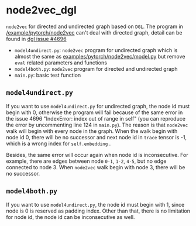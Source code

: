 # node2vec_dgl
`node2vec` for directed and undirected graph based on `DGL`. The program in [/example/pytorch/node2vec](https://github.com/dmlc/dgl/tree/master/examples/pytorch/node2vec) can't deal with directed graph, detail can be found in [dgl issue #4696](https://github.com/dmlc/dgl/issues/4696)

- `model4undirect.py`: `node2vec` program for undirected graph which is almost the same as  [examples/pytorch/node2vec/model.py](https://github.com/dmlc/dgl/blob/master/examples/pytorch/node2vec/model.py) but remove `eval` related parameters and functions
- `model4both.py`: `node2vec` program for directed and undirected graph
- `main.py`: basic test function



## `model4undirect.py` 

If you want to use `model4undirect.py` for undirected graph, the node id must begin with 0, otherwise the program will fail because of  the same error in the issue 4696 "IndexError: index out of range in self" (you can reproduce the error by uncommenting line 124 in `main.py`). The reason is that `node2vec`  walk will begin with every node in the graph. When the walk begin with node id 0, there will be no successor and next node id in `trace` tensor is -1, which is a wrong index for `self.embedding` . 

Besides, the same error will occur again when node id is inconsecutive. For example, there are edges between node `0-1`, `1-2`, `4-5`, but no edge connected to node 3. When `node2vec` walk begin with node 3, there will be no successor.

## `model4both.py`

If you want to use `model4undirect.py`, the node id must begin with 1, since node is 0 is reserved as padding index. Other than that, there is no limitation for node id, the node id can be inconsecutive as well.
